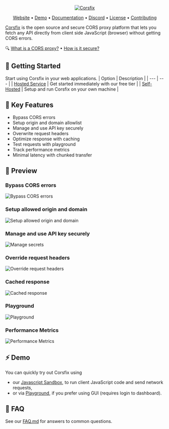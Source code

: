 <div align="center">
  <p><a href="https://corsfix.com"><img src="https://corsfix.com/landing.jpg" alt="Corsfix"></a></p>
  <p>
    <a href="https://corsfix.com">Website</a> &bull; 
    <a href="#%EF%B8%8F-demo">Demo</a> &bull; 
    <a href="https://corsfix.com/docs">Documentation</a> &bull; 
    <a href="https://discord.gg/WEAeqrRjp2">Discord</a> &bull; 
    <a href="#AGPL-3.0-1-ov-file">License</a> &bull; 
    <a href="CONTRIBUTING.md">Contributing</a>
  </p>
</div>

[Corsfix](https://corsfix.com) is the open source and secure CORS proxy platform that lets you fetch any API directly from client side JavaScript (browser) without getting CORS errors.

<p>
  <span>🔍</span>
  <a href="FAQ.md#what-is-a-cors-proxy">What is a CORS proxy?</a> &bull;
  <a href="FAQ.md#how-is-it-secure">How is it secure?</a>
</p>

## 🚀 Getting Started

Start using Corsfix in your web applications.
| Option | Description |
| --- | --- |
| [Hosted Service](https://corsfix.com) | Get started immediately with our free tier |
| [Self-Hosted](https://corsfix.com/docs/open-source/self-hosting) | Setup and run Corsfix on your own machine |

## 💫 Key Features

- Bypass CORS errors
- Setup origin and domain allowlist
- Manage and use API key securely
- Overwrite request headers
- Optimize response with caching
- Test requests with playground
- Track performance metrics
- Minimal latency with chunked transfer

## 🔎 Preview

### Bypass CORS errors

![Bypass CORS errors](https://assets.corsfix.com/v6sc7ld.png)

### Setup allowed origin and domain

![Setup allowed origin and domain](https://assets.corsfix.com/r9zlfef.png)

### Manage and use API key securely

![Manage secrets](https://assets.corsfix.com/8it4qqb.png)

### Override request headers

![Override request headers](https://assets.corsfix.com/xd0esz6j.png)

### Cached response

![Cached response](https://assets.corsfix.com/pypmbrs.png)

### Playground

![Playground](https://assets.corsfix.com/zh0eczi.png)

### Performance Metrics

![Performance Metrics](https://assets.corsfix.com/s6d5kce.png)

## ⚡️ Demo

You can quickly try out Corsfix using

- our [Javascript Sandbox](https://sandbox.corsfix.com), to run client JavaScript code and send network requests,
- or via [Playground](https://app.corsfix.com/playground), if you prefer using GUI (requires login to dashboard).

## 🙋 FAQ

See our [FAQ.md](FAQ.md) for answers to common questions.
